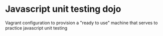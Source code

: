 Javascript unit testing dojo
===================================

Vagrant configuration to provision a "ready to use" machine that serves to practice javascript unit testing
